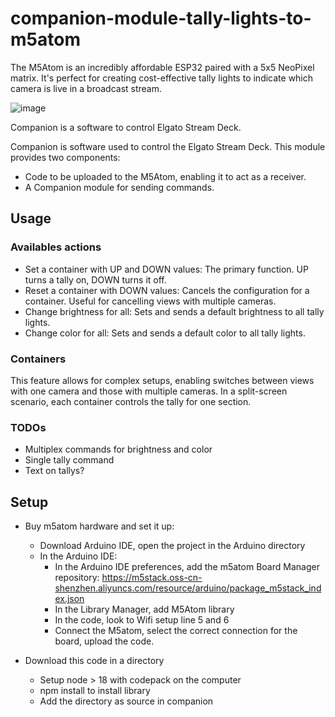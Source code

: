 # companion-module-tally-lights-to-m5atom

The M5Atom is an incredibly affordable ESP32 paired with a 5x5 NeoPixel matrix. It's perfect for creating cost-effective tally lights to indicate which camera is live in a broadcast stream.

![image](https://github.com/bactisme/companion-module-tally-lights-to-m5atom/assets/369622/f0b3d9ef-309f-4b64-bc8c-1a7c1ab121e6)

Companion is a software to control Elgato Stream Deck.

Companion is software used to control the Elgato Stream Deck. This module provides two components:

- Code to be uploaded to the M5Atom, enabling it to act as a receiver.
- A Companion module for sending commands.

## Usage

### Availables actions
- Set a container with UP and DOWN values: The primary function. UP turns a tally on, DOWN turns it off.
- Reset a container with DOWN values: Cancels the configuration for a container. Useful for cancelling views with multiple cameras.
- Change brightness for all: Sets and sends a default brightness to all tally lights.
- Change color for all: Sets and sends a default color to all tally lights.

### Containers
This feature allows for complex setups, enabling switches between views with one camera and those with multiple cameras. 
In a split-screen scenario, each container controls the tally for one section.

### TODOs
- Multiplex commands for brightness and color
- Single tally command
- Text on tallys?

## Setup 

- Buy m5atom hardware and set it up:
    - Download Arduino IDE, open the project in the Arduino directory
    - In the Arduino IDE:
        - In the Arduino IDE preferences, add the m5atom Board Manager repository: https://m5stack.oss-cn-shenzhen.aliyuncs.com/resource/arduino/package_m5stack_index.json
        - In the Library Manager, add M5Atom library
        - In the code, look to Wifi setup line 5 and 6
        - Connect the M5atom, select the correct connection for the board, upload the code.

- Download this code in a directory
    - Setup node > 18 with codepack on the computer
    - npm install to install library
    - Add the directory as source in companion
